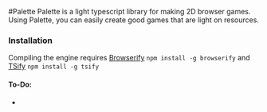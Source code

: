 #Palette
Palette is a light typescript library for making 2D browser games. Using Palette, you can easily create good games that are light on resources.

### Installation
Compiling the engine requires [Browserify](http://browserify.org/)
`npm install -g browserify`
and [TSify](https://github.com/TypeStrong/tsify)
`npm install -g tsify`

#### To-Do:
- 